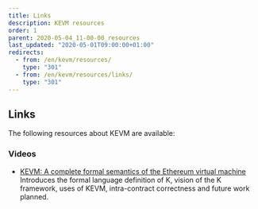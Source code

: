 ```yaml
---
title: Links
description: KEVM resources
order: 1
parent: 2020-05-04_11-00-00_resources
last_updated: "2020-05-01T09:00:00+01:00"
redirects:
  - from: /en/kevm/resources/
    type: "301"
  - from: /en/kevm/resources/links/
    type: "301"
---
```

## Links

The following resources about KEVM are available:

### Videos

- [ KEVM: A complete formal semantics of the Ethereum virtual machine](https://www.youtube.com/watch?v=TfTiUB36Zik) Introduces the formal language definition of K, vision of the K framework, uses of KEVM, intra-contract correctness and future work planned.
